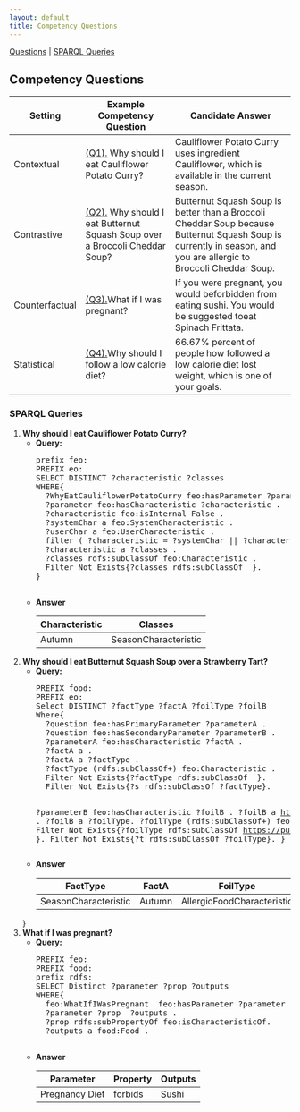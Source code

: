 ```yaml
---
layout: default
title: Competency Questions
---
```

[Questions](#competencyquestions) | [SPARQL Queries](#sparql) 

<article class="mb-5" id="competencyquestions">
<content>
  
  
<h2>Competency Questions</h2>
  <table>
<thead>
  <tr>
    <th>Setting</th>
    <th>Example Competency Question</th>
    <th>Candidate Answer</th>
  </tr>
</thead>
<tbody>
  <tr>
    <td>Contextual</td>
    <td><a href="#question1">(Q1).</a> Why should I eat Cauliflower Potato Curry?</td>
    <td>Cauliflower Potato Curry uses ingredient Cauliflower,  which is available in the current season. </td>
  </tr>
  <tr>
    <td>Contrastive</td>
    <td><a href="#question2">(Q2).</a> Why should I eat Butternut Squash Soup over a Broccoli Cheddar Soup?</td>
    <td>Butternut Squash Soup is better than a Broccoli Cheddar Soup because Butternut Squash Soup is currently in season, and you are allergic to Broccoli Cheddar Soup. </td>
  </tr>
  <tr>
    <td>Counterfactual</td>
    <td><a href="#question3">(Q3).</a>What if I was pregnant?</td>
    <td> If  you  were  pregnant,  you  would  beforbidden from eating sushi. You would be suggested toeat Spinach Frittata. </td>
  </tr>
  <tr>
    <td>Statistical</td>
    <td><a href="#question4">(Q4).</a>Why should I follow a low calorie diet?</td>
    <td> 66.67% percent of people how followed a low calorie diet lost weight, which is one of your goals.</td>
  </tr>

</tbody>
</table>




<h3 id="sparql">SPARQL Queries</h3>
<ol>
  <li id="question1"><strong>Why should I eat Cauliflower Potato Curry?</strong>
  <ul type = "circle">
    <li> <strong>Query:</strong> <br/>
      <pre>
prefix feo: <http://purl.org/heals/food-explanation-ontology/>
PREFIX eo: <http://purl.org/heals/eo#>
SELECT DISTINCT ?characteristic ?classes
WHERE{
  ?WhyEatCauliflowerPotatoCurry feo:hasParameter ?parameter .
  ?parameter feo:hasCharacteristic ?characteristic .
  ?characteristic feo:isInternal False .
  ?systemChar a feo:SystemCharacteristic .
  ?userChar a feo:UserCharacteristic .
  filter ( ?characteristic = ?systemChar || ?characteristic = ?userChar ) .
  ?characteristic a ?classes .
  ?classes rdfs:subClassOf feo:Characteristic .
  Filter Not Exists{?classes rdfs:subClassOf <https://purl.org/heals/eo#knowledge> }.
}
      </pre></li>
      <li><strong>Answer</strong> <br/>
  <table>
<thead>
  <tr>
    <th>Characteristic</th>
    <th>Classes</th>
  </tr>
</thead>
<tbody>
  <tr>
    <td>Autumn</td>
    <td>SeasonCharacteristic</td>
  </tr>
</tbody>
</table>
  </li>
  </ul>
  </li>
  <li id="question2"><strong>Why should I eat Butternut Squash Soup over a Strawberry Tart?</strong>
  <ul type = "circle">
    <li> <strong>Query:</strong> <br/>
      <pre>
PREFIX food: <http://purl.org/heals/food/>
PREFIX eo: <http://purl.org/heals/eo#>
Select DISTINCT ?factType ?factA ?foilType ?foilB
Where{
  ?question feo:hasPrimaryParameter ?parameterA .
  ?question feo:hasSecondaryParameter ?parameterB .
  ?parameterA feo:hasCharacteristic ?factA .
  ?factA a <https://purl.org/heals/eo#Fact>.
  ?factA a ?factType .
  ?factType (rdfs:subClassOf+) feo:Characteristic .
  Filter Not Exists{?factType rdfs:subClassOf <https://purl.org/heals/eo#knowledge> }.
  Filter Not Exists{?s rdfs:subClassOf ?factType}.
  
  ?parameterB feo:hasCharacteristic ?foilB .
  ?foilB a <https://purl.org/heals/eo#Foil> .
  ?foilB a ?foilType.
  ?foilType (rdfs:subClassOf+) feo:Characteristic .
  Filter Not Exists{?foilType rdfs:subClassOf <https://purl.org/heals/eo#knowledge> }.
  Filter Not Exists{?t rdfs:subClassOf ?foilType}.
}
      </pre></li>
      <li><strong>Answer</strong> <br/>
    <table>
<thead>
  <tr>
    <th>FactType</th>
    <th>FactA</th>
    <th>FoilType</th>
    <th>FoilB</th>
  </tr>
</thead>
<tbody>
  <tr>
    <td>SeasonCharacteristic</td>
    <td>Autumn</td>
    <td>AllergicFoodCharacteristic</td>
    <td>Strawberry</td>
  </tr>
</tbody>
</table>
  </li>
  </ul>
  </li>
}
   <li id="question3"><strong>  What if I was pregnant?</strong>
  <ul type = "circle">
    <li> <strong>Query:</strong> <br/>
      <pre>
PREFIX feo: <http://purl.org/heals/food-explanation-ontology/>
PREFIX food: <http://purl.org/heals/food/>
prefix rdfs: <http://www.w3.org/2000/01/rdf-schema#> 
SELECT Distinct ?parameter ?prop ?outputs
WHERE{
  feo:WhatIfIWasPregnant  feo:hasParameter ?parameter .
  ?parameter ?prop  ?outputs .
  ?prop rdfs:subPropertyOf feo:isCharacteristicOf.
  ?outputs a food:Food .
      </pre></li>
      <li><strong>Answer</strong> <br/>
  <table>
<thead>
  <tr>
    <th>Parameter</th>
    <th>Property</th>
    <th>Outputs</th>
  </tr>
</thead>
<tbody>
  <tr>
    <td>Pregnancy Diet</td>
    <td>forbids</td>
    <td>Sushi</td>
  </tr>
</tbody>
</table>
  </li>
  </ul>
  </li>
</ol>
  </content>
